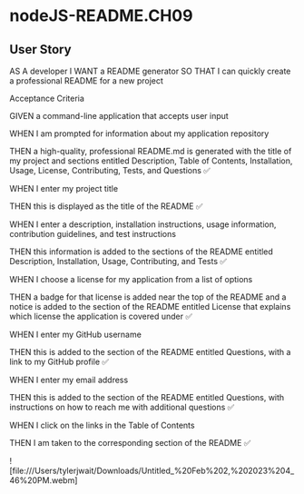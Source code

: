 # nodeJS-README.CH09

## User Story

AS A developer
I WANT a README generator
SO THAT I can quickly create a professional README for a new project


Acceptance Criteria

GIVEN a command-line application that accepts user input

WHEN I am prompted for information about my application repository

THEN a high-quality, professional README.md is generated with the title of my project and sections entitled Description, Table of Contents, Installation, Usage, License, Contributing, Tests, and Questions ✅

WHEN I enter my project title

THEN this is displayed as the title of the README ✅

WHEN I enter a description, installation instructions, usage information, contribution guidelines, and test instructions

THEN this information is added to the sections of the README entitled Description, Installation, Usage, Contributing, and Tests ✅

WHEN I choose a license for my application from a list of options

THEN a badge for that license is added near the top of the README and a notice is added to the section of the README entitled License that explains which license the application is covered under ✅

WHEN I enter my GitHub username

THEN this is added to the section of the README entitled Questions, with a link to my GitHub profile ✅

WHEN I enter my email address

THEN this is added to the section of the README entitled Questions, with instructions on how to reach me with additional questions ✅

WHEN I click on the links in the Table of Contents

THEN I am taken to the corresponding section of the README ✅

![file:///Users/tylerjwait/Downloads/Untitled_%20Feb%202,%202023%204_46%20PM.webm]
